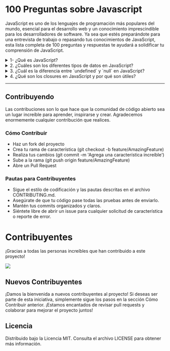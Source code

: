 
# 100 Preguntas sobre Javascript

JavaScript es uno de los lenguajes de programación más populares del mundo, esencial para el desarrollo web y un conocimiento imprescindible para los desarrolladores de software. Ya sea que estés preparándote para una entrevista de trabajo o repasando tus conocimientos de JavaScript, esta lista completa de 100 preguntas y respuestas te ayudará a solidificar tu comprensión de JavaScript.

<details>
<summary>1- ¿Qué es JavaScript?</summary>

  **Respuesta**: JavaScript es un lenguaje de programación de alto nivel, dinámico, no tipado e interpretado. Se utiliza principalmente para crear contenido interactivo y dinámico en las páginas web. JavaScript es versátil y puede ser utilizado tanto en el lado del cliente como en el lado del servidor (Node.js).

JavaScript permite a los desarrolladores crear aplicaciones web enriquecidas mediante la manipulación del DOM (Modelo de Objeto de Documento), el manejo de eventos y la comunicación con servidores a través de solicitudes AJAX. También es una tecnología fundamental de la web, junto con HTML y CSS.

</details>

<details>
<summary>2. ¿Cuáles son los diferentes tipos de datos en JavaScript?</summary>

  **Respuesta**: 
  1. Tipos de Datos Primitivos:
     - String: Representa una secuencia de caracteres, por ejemplo, "¡Hola, Mundo!".
     - Number: Representa números enteros y de punto flotante, por ejemplo, 42 o 3.14.
     - Boolean: Representa entidades lógicas con dos valores: true o false.
     - Undefined: Una variable que ha sido declarada pero no se le ha asignado un valor tiene el tipo undefined.
     - Null: Representa la ausencia intencional de cualquier valor de objeto, a menudo se utiliza para indicar "sin valor".
     - Symbol (ES6): Un valor primitivo único e inmutable que se utiliza como clave de una propiedad de objeto.
     - BigInt (ES2020): Representa enteros con precisión arbitraria, lo que permite la manipulación de números enteros grandes más allá del límite de enteros seguros para los números.

  2. Tipos de Datos No Primitivos:
     - Object: Una colección de pares clave-valor, a menudo utilizada para almacenar datos y entidades más complejas.

> Entender estos tipos de datos es crucial para la manipulación de variables y la ejecución de funciones en JavaScript.
</details>

<details>
<summary>3. ¿Cuál es la diferencia entre `undefined` y `null` en JavaScript?</summary>

  **Respuesta**: En JavaScript, `undefined` y `null` son valores distintos que representan la ausencia de un valor, pero se utilizan en diferentes contextos:

`undefined`: Una variable es `undefined` cuando ha sido declarada pero aún no se le ha asignado un valor. Representa una falta de inicialización.

Ejemplo:
```javascript
let a;
console.log(a); // Salida: undefined
```

`null`: Una variable es `null` cuando se le asigna explícitamente un valor nulo. Representa la ausencia intencional de cualquier objeto o valor.

Ejemplo:
```javascript
let b = null;
console.log(b); // Salida: null
```

> Aunque ambos `undefined` y `null` se utilizan para denotar "sin valor", `undefined` es usualmente el estado por defecto de las variables no inicializadas, mientras que `null` es establecido explícitamente por el programador para indicar que una variable no debería tener valor.
</details>

<details>
<summary> 4. ¿Qué son los closures en JavaScript y por qué son útiles? </summary>

  **Respuesta**: Un closure es una característica en JavaScript donde una función interna tiene acceso a las variables de la función externa (que la envuelve), incluso después de que la función externa ha terminado de ejecutarse. Los closures se crean cada vez que se crea una función, en el momento de la creación de la función.

**Cómo funcionan los Closures**: Los closures permiten a las funciones "recordar" su ámbito léxico, permitiéndoles acceder a variables de su ámbito externo incluso cuando la función se ejecuta fuera de ese ámbito.

Ejemplo de un Closure:

```javascript
function outerFunction(outerVariable) {
  return function innerFunction(innerVariable) {
    console.log('Variable Externa: ' + outerVariable);
    console.log('Variable Interna: ' + innerVariable);
  };
}

const newFunction = outerFunction('fuera');
newFunction('dentro');
// Salida:
// Variable Externa: fuera
// Variable Interna: dentro
```

En este ejemplo, `innerFunction` conserva el acceso a `outerVariable` de `outerFunction` incluso después de que `outerFunction` ha terminado de ejecutarse.

Casos de Uso de los Closures:
- **Encapsulación de Datos**: Los closures se pueden usar para crear variables o métodos privados dentro de una función.
- **Callbacks**: Los closures se usan comúnmente con callbacks en programación asincrónica, como manejadores de eventos o setTimeouts.
- **Programación Funcional**: Los closures permiten patrones de programación funcional, permitiendo que las funciones se compongan y reutilicen.

> Los closures son herramientas poderosas en JavaScript que permiten ocultar datos y gestionar el estado, lo que los hace esenciales para construir aplicaciones complejas.

</details>

---

## Contribuyendo
Las contribuciones son lo que hace que la comunidad de código abierto sea un lugar increíble para aprender, inspirarse y crear. Agradecemos enormemente cualquier contribución que realices.

### Cómo Contribuir
* Haz un fork del proyecto
* Crea tu rama de característica (git checkout -b feature/AmazingFeature)
* Realiza tus cambios (git commit -m 'Agrega una característica increíble')
* Sube a la rama (git push origin feature/AmazingFeature)
* Abre un Pull Request

### Pautas para Contribuyentes

* Sigue el estilo de codificación y las pautas descritas en el archivo CONTRIBUTING.md.
* Asegúrate de que tu código pase todas las pruebas antes de enviarlo.
* Mantén tus commits organizados y claros.
* Siéntete libre de abrir un issue para cualquier solicitud de característica o reporte de error.

# Contribuyentes
¡Gracias a todas las personas increíbles que han contribuido a este proyecto!

<a href="https://github.com/holasoymalva/100-questions-about-javascript/graphs/contributors"> <img src="https://contrib.rocks/image?repo=holasoymalva/100-questions-about-javascript"/></a>

## Nuevos Contribuyentes
¡Damos la bienvenida a nuevos contribuyentes al proyecto! Si deseas ser parte de esta iniciativa, simplemente sigue los pasos en la sección Cómo Contribuir anterior. ¡Estamos encantados de revisar pull requests y colaborar para mejorar el proyecto juntos!

## Licencia

Distribuido bajo la Licencia MIT. Consulta el archivo LICENSE para obtener más información.
